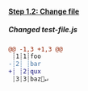 [{]: <helper> (diffStep 1.2)
#### [Step 1.2: Change file](xxx)

##### Changed test-file.js
```diff
@@ -1,3 +1,3 @@
 ┊1┊1┊foo
-┊2┊ ┊bar
+┊ ┊2┊qux
 ┊3┊3┊baz🚫↵
```
[}]: #